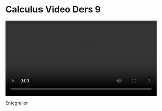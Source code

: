 # Calculus Video Ders 9

<video width="95%" controls>
    <source src="https://drive.google.com/uc?export=view&id=1x7984vz_jvP9OP74IBjYCrMhLjNJlt69" type='video/mp4'>
</video>

Entegraller